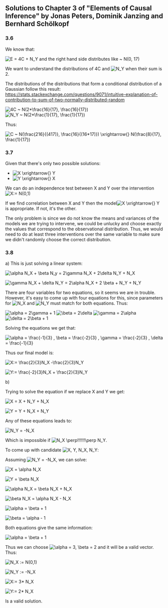 ## Solutions to Chapter 3 of "Elements of Causal Inference" by Jonas Peters, Dominik Janzing and Bernhard Schölkopf

### 3.6

We know that:

![E = 4C + N_Y](https://render.githubusercontent.com/render/math?math=E%20%3D%204C%20%2B%20N_Y) and the right hand side distributes like ~ N(0, 17)

We want to understand the distributions of 4C and ![N_Y ](https://render.githubusercontent.com/render/math?math=N_Y%20)
 when their sum is 2.

The distributions of the distributions that form a conditional distribution of a Gaussian follow this result: 
https://stats.stackexchange.com/questions/9071/intuitive-explanation-of-contribution-to-sum-of-two-normally-distributed-random

![4C ~ N(2*\frac{16}{17}, \frac{16}{17})](https://render.githubusercontent.com/render/math?math=4C%20~%20N(2*%5Cfrac%7B16%7D%7B17%7D%2C%20%5Cfrac%7B16%7D%7B17%7D))
![N_Y ~ N(2*\frac{1}{17}, \frac{1}{17})](https://render.githubusercontent.com/render/math?math=N_Y%20~%20N(2*%5Cfrac%7B1%7D%7B17%7D%2C%20%5Cfrac%7B1%7D%7B17%7D))

Thus:

![C ~ N(\frac{2*16}{(4*17)}, \frac{16}{(16*17)}) \xrightarrow{} N(\frac{8}{17}, \frac{1}{17})](https://render.githubusercontent.com/render/math?math=C%20~%20N(%5Cfrac%7B2*16%7D%7B(4*17)%7D%2C%20%5Cfrac%7B16%7D%7B(16*17)%7D)%20%5Cxrightarrow%7B%7D%20N(%5Cfrac%7B8%7D%7B17%7D%2C%20%5Cfrac%7B1%7D%7B17%7D))


### 3.7

Given that there's only two possible solutions: 

* ![X \xrightarrow{} Y](https://render.githubusercontent.com/render/math?math=X%20%5Cxrightarrow%7B%7D%20Y)
* ![Y \xrightarrow{} X](https://render.githubusercontent.com/render/math?math=Y%20%5Cxrightarrow%7B%7D%20X)

We can do an independence test between X and Y over the intervention ![X:= N(0,1)](https://render.githubusercontent.com/render/math?math=X%3A%3D%20N(0%2C1))

If we find correlation between X and Y then the model![X \xrightarrow{} Y](https://render.githubusercontent.com/render/math?math=X%20%5Cxrightarrow%7B%7D%20Y) is appropriate. If not, it's the other.

The only problem is since we do not know the means and variances of the models we are trying to intervene, we could be unlucky and choose exactly the values that correspond to the observational distribution. Thus, we would need to do at least three interventions over the same variable to make sure we didn't randomly choose the correct distribution.


### 3.8

a) This is just solving a linear system:

![\alpha N_X + \beta N_y = 2\gamma N_X + 2\delta N_Y + N_X](https://render.githubusercontent.com/render/math?math=%5Calpha%20N_X%20%2B%20%5Cbeta%20N_y%20%3D%202%5Cgamma%20N_X%20%2B%202%5Cdelta%20N_Y%20%2B%20N_X)

![\gamma N_X + \delta N_Y = 2\alpha N_X + 2 \beta + N_Y + N_Y](https://render.githubusercontent.com/render/math?math=%5Cgamma%20N_X%20%2B%20%5Cdelta%20N_Y%20%3D%202%5Calpha%20N_X%20%2B%202%20%5Cbeta%20%2B%20N_Y%20%2B%20N_Y)


There are four variables for two equations, so it seems we are in trouble. However, it's easy to come up with four equations for this, since parameters for ![N_X ](https://render.githubusercontent.com/render/math?math=N_X%20) and ![N_Y ](https://render.githubusercontent.com/render/math?math=N_Y%20) must match for both equations. Thus:

![\alpha = 2\gamma + 1](https://render.githubusercontent.com/render/math?math=%5Calpha%20%3D%202%5Cgamma%20%2B%201)
![\beta = 2\delta](https://render.githubusercontent.com/render/math?math=%5Cbeta%20%3D%202%5Cdelta)
![\gamma = 2\alpha](https://render.githubusercontent.com/render/math?math=%5Cgamma%20%3D%202%5Calpha)
![\delta = 2\beta + 1](https://render.githubusercontent.com/render/math?math=%5Cdelta%20%3D%202%5Cbeta%20%2B%201)

Solving the equations we get that:

![\alpha = \frac{-1}{3} , \beta = \frac{-2}{3} , \gamma = \frac{-2}{3} , \delta = \frac{-1}{3}](https://render.githubusercontent.com/render/math?math=%5Calpha%20%3D%20%5Cfrac%7B-1%7D%7B3%7D%20%2C%20%5Cbeta%20%3D%20%5Cfrac%7B-2%7D%7B3%7D%20%2C%20%5Cgamma%20%3D%20%5Cfrac%7B-2%7D%7B3%7D%20%2C%20%5Cdelta%20%3D%20%5Cfrac%7B-1%7D%7B3%7D)


Thus our final model is:

![X:= \frac{2}{3}N_X -\frac{2}{3}N_Y ](https://render.githubusercontent.com/render/math?math=X%3A%3D%20%5Cfrac%7B2%7D%7B3%7DN_X%20-%5Cfrac%7B2%7D%7B3%7DN_Y%20)

![Y:= \frac{-2}{3}N_X + \frac{2}{3}N_Y](https://render.githubusercontent.com/render/math?math=Y%3A%3D%20%5Cfrac%7B-2%7D%7B3%7DN_X%20%2B%20%5Cfrac%7B2%7D%7B3%7DN_Y)

b)

Trying to solve the equation if we replace X and Y we get:

![X = X + N_Y + N_X](https://render.githubusercontent.com/render/math?math=X%20%3D%20X%20%2B%20N_Y%20%2B%20N_X)

![Y = Y + N_X + N_Y](https://render.githubusercontent.com/render/math?math=Y%20%3D%20Y%20%2B%20N_X%20%2B%20N_Y)


Any of these equations leads to:

![N_Y = -N_X ](https://render.githubusercontent.com/render/math?math=N_Y%20%3D%20-N_X%20)

Which is impossible if ![N_X \perp\!\!\!\!\!\!\perp N_Y](https://render.githubusercontent.com/render/math?math=N_X%20%5Cperp%5C!%5C!%5C!%5C!%5C!%5C!%5Cperp%20N_Y).


To come up with candidate ![X, Y, N_X, N_Y](https://render.githubusercontent.com/render/math?math=X%2C%20Y%2C%20N_X%2C%20N_Y):

Assuming ![N_Y = -N_X ](https://render.githubusercontent.com/render/math?math=N_Y%20%3D%20-N_X%20), we can solve:

![X = \alpha N_X](https://render.githubusercontent.com/render/math?math=X%20%3D%20%5Calpha%20N_X)

![Y = \beta N_X](https://render.githubusercontent.com/render/math?math=Y%20%3D%20%5Cbeta%20N_X)


![\alpha N_X = \beta N_X + N_X](https://render.githubusercontent.com/render/math?math=%5Calpha%20N_X%20%3D%20%5Cbeta%20N_X%20%2B%20N_X)

![\beta N_X = \alpha N_X - N_X](https://render.githubusercontent.com/render/math?math=%5Cbeta%20N_X%20%3D%20%5Calpha%20N_X%20-%20N_X)


![\alpha = \beta + 1](https://render.githubusercontent.com/render/math?math=%5Calpha%20%3D%20%5Cbeta%20%2B%201)

![\beta =  \alpha - 1](https://render.githubusercontent.com/render/math?math=%5Cbeta%20%3D%20%20%5Calpha%20-%201)


Both equations give the same information:

![\alpha = \beta + 1](https://render.githubusercontent.com/render/math?math=%5Calpha%20%3D%20%5Cbeta%20%2B%201)

Thus we can choose ![\alpha = 3, \beta = 2](https://render.githubusercontent.com/render/math?math=%5Calpha%20%3D%203%2C%20%5Cbeta%20%3D%202) and it will be a valid vector. Thus:

![N_X := N(0,1)](https://render.githubusercontent.com/render/math?math=N_X%20%3A%3D%20N(0%2C1))

![N_Y := -N_X](https://render.githubusercontent.com/render/math?math=N_Y%20%3A%3D%20-N_X)

![X:= 3* N_X](https://render.githubusercontent.com/render/math?math=X%3A%3D%203*%20N_X)

![Y:= 2* N_X](https://render.githubusercontent.com/render/math?math=Y%3A%3D%202*%20N_X)


Is a valid solution.







